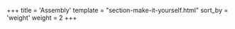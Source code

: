 +++
title = 'Assembly'
template = "section-make-it-yourself.html"
sort_by = 'weight'
weight = 2
+++

